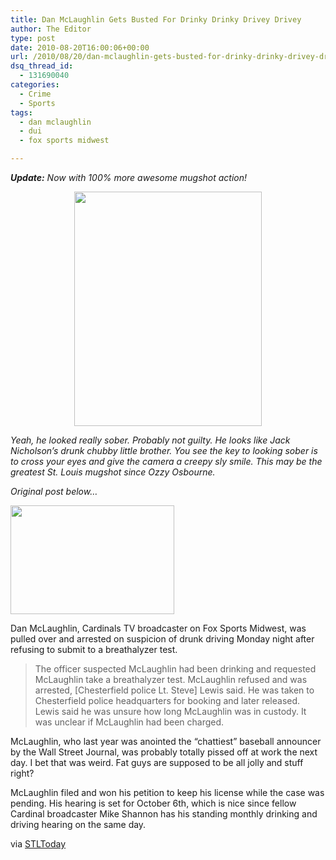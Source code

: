 ```yaml
---
title: Dan McLaughlin Gets Busted For Drinky Drinky Drivey Drivey
author: The Editor
type: post
date: 2010-08-20T16:00:06+00:00
url: /2010/08/20/dan-mclaughlin-gets-busted-for-drinky-drinky-drivey-drivey/
dsq_thread_id:
  - 131690040
categories:
  - Crime
  - Sports
tags:
  - dan mclaughlin
  - dui
  - fox sports midwest

---
```

**_Update:_** _Now with 100% more awesome mugshot action!_

<p style="text-align: center;">
  <em><a href="http://media.punchingkitty.com/wordpress/2010/08/dan_mclaughlin_mugshot.jpeg"><img class="aligncenter" title="dan_mclaughlin_mugshot" src="http://media.punchingkitty.com/wordpress/2010/08/dan_mclaughlin_mugshot.jpeg" alt="" width="300" height="375" /></a></em>
</p>

_Yeah, he looked really sober. Probably not guilty. He looks like Jack Nicholson&#8217;s drunk chubby little brother. You see the key to looking sober is to cross your eyes and give the camera a creepy sly smile. This may be the greatest St. Louis mugshot since Ozzy Osbourne._

_Original post below&#8230;_

<img class="alignright size-full wp-image-6362" title="dan mclaughlin" src="http://media.punchingkitty.com/wordpress/2010/08/PJ-AR374_SP_COU_D_20090902174020.jpeg" alt="" width="262" height="174" />

Dan McLaughlin, Cardinals TV broadcaster on Fox Sports Midwest, was pulled over and arrested on suspicion of drunk driving Monday night after refusing to submit to a breathalyzer test.

> The officer suspected McLaughlin had been drinking and requested McLaughlin take a breathalyzer test. McLaughlin refused and was arrested, [Chesterfield police Lt. Steve] Lewis said. He was taken to Chesterfield police headquarters for booking and later released. Lewis said he was unsure how long McLaughlin was in custody. It was unclear if McLaughlin had been charged.

McLaughlin, who last year was anointed the &#8220;chattiest&#8221; baseball announcer by the Wall Street Journal, was probably totally pissed off at work the next day. I bet that was weird. Fat guys are supposed to be all jolly and stuff right?

McLaughlin filed and won his petition to keep his license while the case was pending. His hearing is set for October 6th, which is nice since fellow Cardinal broadcaster Mike Shannon has his standing monthly drinking and driving hearing on the same day.

via <a href="http://www.stltoday.com/sports/baseball/professional/article_b67270f9-e8b4-59a7-9f0a-6cee62b06c75.html" target="_blank">STLToday</a>